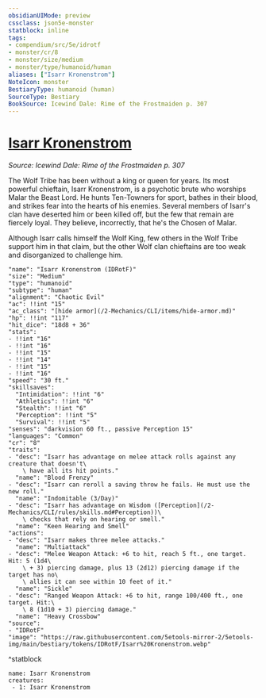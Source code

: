 ```yaml
---
obsidianUIMode: preview
cssclass: json5e-monster
statblock: inline
tags:
- compendium/src/5e/idrotf
- monster/cr/8
- monster/size/medium
- monster/type/humanoid/human
aliases: ["Isarr Kronenstrom"]
NoteIcon: monster
BestiaryType: humanoid (human)
SourceType: Bestiary
BookSource: Icewind Dale: Rime of the Frostmaiden p. 307
---
```

# [Isarr Kronenstrom](2-Mechanics/CLI/bestiary/npc/isarr-kronenstrom-idrotf.md)
*Source: Icewind Dale: Rime of the Frostmaiden p. 307*  

The Wolf Tribe has been without a king or queen for years. Its most powerful chieftain, Isarr Kronenstrom, is a psychotic brute who worships Malar the Beast Lord. He hunts Ten-Towners for sport, bathes in their blood, and strikes fear into the hearts of his enemies. Several members of Isarr's clan have deserted him or been killed off, but the few that remain are fiercely loyal. They believe, incorrectly, that he's the Chosen of Malar.

Although Isarr calls himself the Wolf King, few others in the Wolf Tribe support him in that claim, but the other Wolf clan chieftains are too weak and disorganized to challenge him.

```statblock
"name": "Isarr Kronenstrom (IDRotF)"
"size": "Medium"
"type": "humanoid"
"subtype": "human"
"alignment": "Chaotic Evil"
"ac": !!int "15"
"ac_class": "[hide armor](/2-Mechanics/CLI/items/hide-armor.md)"
"hp": !!int "117"
"hit_dice": "18d8 + 36"
"stats":
- !!int "16"
- !!int "16"
- !!int "15"
- !!int "14"
- !!int "15"
- !!int "16"
"speed": "30 ft."
"skillsaves":
  "Intimidation": !!int "6"
  "Athletics": !!int "6"
  "Stealth": !!int "6"
  "Perception": !!int "5"
  "Survival": !!int "5"
"senses": "darkvision 60 ft., passive Perception 15"
"languages": "Common"
"cr": "8"
"traits":
- "desc": "Isarr has advantage on melee attack rolls against any creature that doesn't\
    \ have all its hit points."
  "name": "Blood Frenzy"
- "desc": "Isarr can reroll a saving throw he fails. He must use the new roll."
  "name": "Indomitable (3/Day)"
- "desc": "Isarr has advantage on Wisdom ([Perception](/2-Mechanics/CLI/rules/skills.md#Perception))\
    \ checks that rely on hearing or smell."
  "name": "Keen Hearing and Smell"
"actions":
- "desc": "Isarr makes three melee attacks."
  "name": "Multiattack"
- "desc": "Melee Weapon Attack: +6 to hit, reach 5 ft., one target. Hit: 5 (1d4\
    \ + 3) piercing damage, plus 13 (2d12) piercing damage if the target has no\
    \ allies it can see within 10 feet of it."
  "name": "Sickle"
- "desc": "Ranged Weapon Attack: +6 to hit, range 100/400 ft., one target. Hit:\
    \ 8 (1d10 + 3) piercing damage."
  "name": "Heavy Crossbow"
"source":
- "IDRotF"
"image": "https://raw.githubusercontent.com/5etools-mirror-2/5etools-img/main/bestiary/tokens/IDRotF/Isarr%20Kronenstrom.webp"
```
^statblock

```encounter-table
name: Isarr Kronenstrom
creatures:
 - 1: Isarr Kronenstrom
```